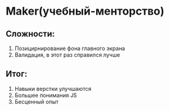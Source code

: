 # Maker(учебный-менторство)

## Сложности:
1. Позицирнирование фона главного экрана
2. Валидация, в этот раз справился лучше

## Итог:
1. Навыки верстки улучшаются
2. Большее понимания JS
3. Бесценный опыт
